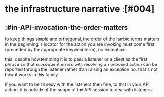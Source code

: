 # the infrastructure narrative :[#004]


## :#in-API-invocation-the-order-matters

to keep things simple and orthogonal, the order of the iambic terms matters
in the beginning: a locator for the action you are invoking must come first
(preceded by the appropriate keyword term), no exceptions.

this, despite how tempting it is to pass a listener or a client as the first
phrase so that subsequent errors with resolving an unbound action can be
reported through the listener rather than raising an exception no. that's not
how it works in this family.

if you want to be all sexy with the listeners then fine, to that in your API
action. it is outside of the scope of the API session to deal with listeners.
